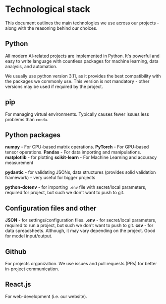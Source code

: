 # Technological stack

This document outlines the main technologies we use across our projects - along with the reasoning behind our choices.

## Python

All modern AI-related projects are implemented in Python. It's powerful and easy to write language with countless packages for machine learning, data analysis, and automation.

We usually use python version 3.11, as it provides the best compatibility with the packages we commonly use. This version is not mandatory - other versions may be used if required by the project.

## **pip**

For managing virtual environments. Typically causes fewer issues less problems than `conda`.

## Python packages

**numpy** - For CPU-based matrix operations.
**PyTorch** - For GPU-based tensor operations.
**Pandas** - For data importing and manipulations.
**matplotlib** - for plotting
**scikit-learn** - For Machine Learning and accuracy measurement

**pydantic** - for validating JSONs, data structures (provides solid validation framework) - very useful for bigger projects

**python-dotenv** - for importing `.env` file with secret/local parameters, required for project, but such we don't want to push to git.

## Configuration files and other

**JSON** - for settings/configuration files.
**.env** - for secret/local parameters, required to run a project, but such we don't want to push to git.
**csv** - for data spreadsheets. Although, it may vary depending on the project. Good for model input/output.

## Github

For projects organization. We use issues and pull requests (PRs) for better in-project communication.

## React.js

For web-development (i.e. our website).
